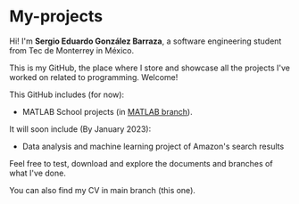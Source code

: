 # My-projects

Hi! I'm **Sergio Eduardo González Barraza**, a software engineering student from Tec de Monterrey in México. 

This is my GitHub, the place where I store and showcase all the projects I've worked on related to programming. Welcome!

This GitHub includes (for now): 
- MATLAB School projects (in [MATLAB branch](https://github.com/SergioGzzBrz/My-proyects/tree/MATLAB)). 

It will soon include (By January 2023):
- Data analysis and machine learning project of Amazon's search results

Feel free to test, download and explore the documents and branches of what I've done.

You can also find my CV in main branch (this one). 
